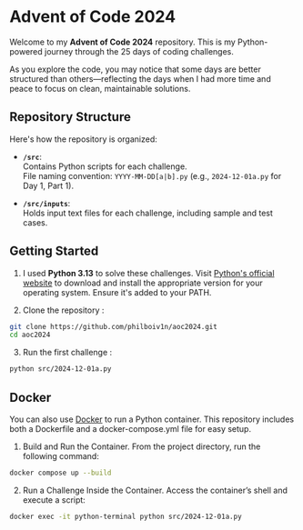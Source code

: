 # Advent of Code 2024

Welcome to my **Advent of Code 2024** repository. 
This is my Python-powered journey through the 25 days of coding challenges.

As you explore the code, you may notice that some days are better structured than others—reflecting the days when I had more time and peace to focus on clean, maintainable solutions.

## Repository Structure

Here's how the repository is organized:

- **`/src`**:  
  Contains Python scripts for each challenge.  
  File naming convention: `YYYY-MM-DD[a|b].py` (e.g., `2024-12-01a.py` for Day 1, Part 1).

- **`/src/inputs`**:  
  Holds input text files for each challenge, including sample and test cases.

## Getting Started

1. I used **Python 3.13** to solve these challenges. Visit [Python's official website](https://www.python.org/downloads/) to download and install the appropriate version for your operating system. Ensure it's added to your PATH.

2. Clone the repository :
```bash
git clone https://github.com/philboiv1n/aoc2024.git
cd aoc2024
```

3. Run the first challenge :
```bash
python src/2024-12-01a.py
```

## Docker

You can also use [Docker](https://www.docker.com/) to run a Python container. This repository includes both a Dockerfile and a docker-compose.yml file for easy setup.

1. Build and Run the Container.
From the project directory, run the following command:
```bash
docker compose up --build
```

2. Run a Challenge Inside the Container.
Access the container’s shell and execute a script:
```bash
docker exec -it python-terminal python src/2024-12-01a.py
```